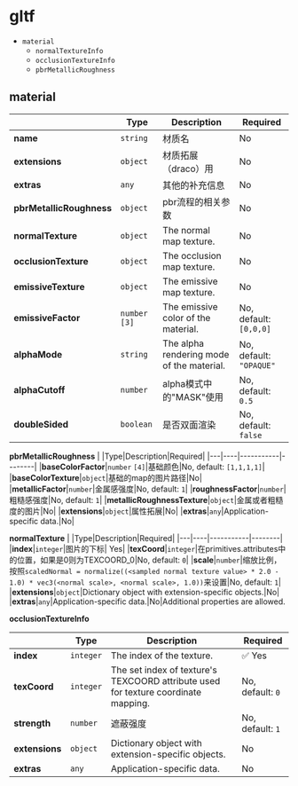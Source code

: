 # gltf 
* `material`
   * `normalTextureInfo`
   * `occlusionTextureInfo`
   * `pbrMetallicRoughness`     

## material ##

|   |Type|Description|Required|
|---|----|-----------|--------|
|**name**|`string`|材质名|No|
|**extensions**|`object`|材质拓展（draco）用|No|
|**extras**|`any`|其他的补充信息|No|
|**pbrMetallicRoughness**|`object`|pbr流程的相关参数 |No|
|**normalTexture**|`object`|The normal map texture.|No|
|**occlusionTexture**|`object`|The occlusion map texture.|No|
|**emissiveTexture**|`object`|The emissive map texture.|No|
|**emissiveFactor**|`number` `[3]`|The emissive color of the material.|No, default: `[0,0,0]`|
|**alphaMode**|`string`|The alpha rendering mode of the material.|No, default: `"OPAQUE"`|
|**alphaCutoff**|`number`|alpha模式中的"MASK"使用|No, default: `0.5`|
|**doubleSided**|`boolean`|是否双面渲染|No, default: `false`|

**pbrMetallicRoughness**
|   |Type|Description|Required|
|---|----|-----------|--------|
|**baseColorFactor**|`number` `[4]`|基础颜色|No, default: `[1,1,1,1]`|
|**baseColorTexture**|`object`|基础的map的图片路径|No|
|**metallicFactor**|`number`|金属感强度|No, default: `1`|
|**roughnessFactor**|`number`|粗糙感强度|No, default: `1`|
|**metallicRoughnessTexture**|`object`|金属或者粗糙度的图片|No|
|**extensions**|`object`|属性拓展|No|
|**extras**|`any`|Application-specific data.|No|

**normalTexture**
| |Type|Description|Required|
|---|----|-----------|--------|
|**index**|`integer`|图片的下标| Yes|
|**texCoord**|`integer`|在primitives.attributes中的位置，如果是0则为TEXCOORD_0|No, default: `0`|
|**scale**|`number`|缩放比例，按照`scaledNormal = normalize((<sampled normal texture value> * 2.0 - 1.0) * vec3(<normal scale>, <normal scale>, 1.0))`来设置|No, default: `1`|
|**extensions**|`object`|Dictionary object with extension-specific objects.|No|
|**extras**|`any`|Application-specific data.|No|Additional properties are allowed.

**occlusionTextureInfo**

|   |Type|Description|Required|
|---|----|-----------|--------|
|**index**|`integer`|The index of the texture.| :white_check_mark: Yes|
|**texCoord**|`integer`|The set index of texture's TEXCOORD attribute used for texture coordinate mapping.|No, default: `0`|
|**strength**|`number`|遮蔽强度|No, default: `1`|
|**extensions**|`object`|Dictionary object with extension-specific objects.|No|
|**extras**|`any`|Application-specific data.|No|